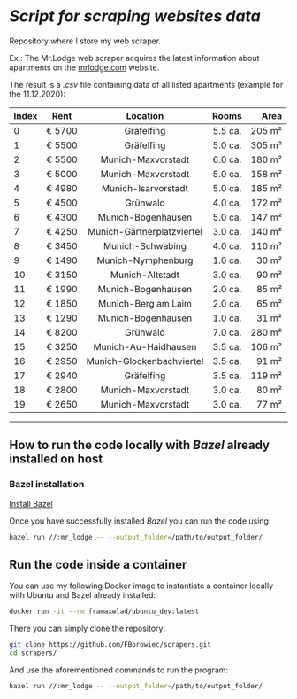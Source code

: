 # *Script for scraping websites data*

Repository where I store my web scraper.

Ex.: The Mr.Lodge web scraper acquires the latest information about apartments on the [mrlodge.com](https://www.mrlodge.com/) website.

The result is a *.csv* file containing data of all listed apartments (example for the 11.12.2020):

|Index          |Rent          |Location                     |Rooms    |Area   |
|:--------------|:------------:|:---------------------------:|:-------:|------:|
|0              |€ 5700        |Gräfelfing                   | 5.5 ca. | 205 m²|
|1              |€ 5500        |Gräfelfing                   | 5.0 ca. | 305 m²|
|2              |€ 5500        |Munich-Maxvorstadt           | 6.0 ca. | 180 m²|
|3              |€ 5000        |Munich-Maxvorstadt           | 5.0 ca. | 158 m²|
|4              |€ 4980        |Munich-Isarvorstadt          | 5.0 ca. | 185 m²|
|5              |€ 4500        |Grünwald                     | 4.0 ca. | 172 m²|
|6              |€ 4300        |Munich-Bogenhausen           | 5.0 ca. | 147 m²|
|7              |€ 4250        |Munich-Gärtnerplatzviertel   | 3.0 ca. | 140 m²|
|8              |€ 3450        |Munich-Schwabing             | 4.0 ca. | 110 m²|
|9              |€ 1490        |Munich-Nymphenburg           | 1.0 ca. | 30 m² |
|10             |€ 3150        |Munich-Altstadt              | 3.0 ca. | 90 m² |
|11             |€ 1990        |Munich-Bogenhausen           | 2.0 ca. | 85 m² |
|12             |€ 1850        |Munich-Berg am Laim          | 2.0 ca. | 65 m² |
|13             |€ 1290        |Munich-Bogenhausen           | 1.0 ca. | 31 m² |
|14             |€ 8200        |Grünwald                     | 7.0 ca. | 280 m²|
|15             |€ 3250        |Munich-Au-Haidhausen         | 3.5 ca. | 106 m²|
|16             |€ 2950        |Munich-Glockenbachviertel    | 3.5 ca. | 91 m² |
|17             |€ 2940        |Gräfelfing                   | 3.5 ca. | 119 m²|
|18             |€ 2800        |Munich-Maxvorstadt           | 3.0 ca. | 80 m² |
|19             |€ 2650        |Munich-Maxvorstadt           | 3.0 ca. | 77 m² |

---

## How to run the code locally with *Bazel* already installed on host

### Bazel installation

[Install Bazel](https://docs.bazel.build/versions/master/install.html)

Once you have successfully installed *Bazel* you can run the code using:

```bash
bazel run //:mr_lodge -- --output_folder=/path/to/output_folder/
```

## Run the code inside a container

You can use my following Docker image to instantiate a container locally with Ubuntu and Bazel already installed:

```bash
docker run -it --rm framaxwlad/ubuntu_dev:latest
```

There you can simply clone the repository:

```bash
git clone https://github.com/FBorowiec/scrapers.git
cd scrapers/
```

And use the aforementioned commands to run the program:

```bash
bazel run //:mr_lodge -- --output_folder=/path/to/output_folder/
```
